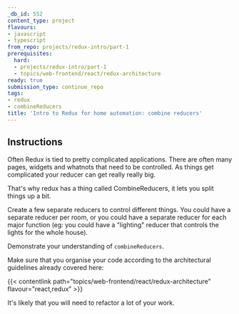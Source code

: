 ```yaml
---
_db_id: 552
content_type: project
flavours:
- javascript
- typescript
from_repo: projects/redux-intro/part-1
prerequisites:
  hard:
  - projects/redux-intro/part-1
  - topics/web-frontend/react/redux-architecture
ready: true
submission_type: continue_repo
tags:
- redux
- combineReducers
title: 'Intro to Redux for home automation: combine reducers'
---
```


## Instructions

Often Redux is tied to pretty complicated applications. There are often many pages, widgets and whatnots that need to be controlled. As things get complicated your reducer can get really really big.

That's why redux has a thing called CombineReducers, it lets you split things up a bit.

Create a few separate reducers to control different things. You could have a separate reducer per room, or you could have a separate reducer for each major function (eg: you could have a "lighting" reducer that controls the lights for the whole house).

Demonstrate your understanding of `combineReducers`.

Make sure that you organise your code according to the architectural guidelines already covered here:

{{< contentlink path="topics/web-frontend/react/redux-architecture" flavour="react,redux" >}}

It's likely that you will need to refactor a lot of your work.
